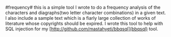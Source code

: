 #frequency#
this is a simple tool I wrote to do a frequency analysis of the characters and diagraphs(two letter character combinations) in a given text. I also include a sample text which is a fiarly large collection of works of literature whose copyrights should be expired. I wrote this tool to help with SQL injection for my [http://github.com/mastahyeti/bbqsql](bbqsql) tool.
